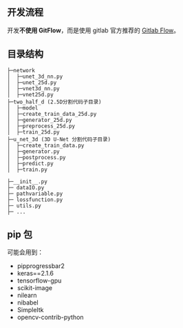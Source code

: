 ## 开发流程

开发**不使用 GitFlow**，而是使用 gitlab 官方推荐的 [Gitlab Flow](https://blog.csdn.net/jeffasd/article/details/49863665)。

## 目录结构

```plain
├─network
│  ├─unet_3d_nn.py
│  ├─unet_25d.py
│  ├─vnet3d_nn.py
│  ├─vnet25d.py
├─two_half_d (2.5D分割代码子目录)
│  ├─model
│  ├─create_train_data_25d.py
│  ├─generator_25d.py
│  ├─preprocess_25d.py
│  ├─train_25d.py
├─u_net_3d (3D U-Net 分割代码子目录)
│  ├─create_train_data.py
│  ├─generator.py
│  ├─postprocess.py
│  ├─predict.py
│  ├─train.py

├─__init__.py
├─ dataIO.py
├─ pathvariable.py
├─ lossfunction.py
├─ utils.py
├─ ...

```

## pip 包
可能会用到：
* pipprogressbar2
* keras==2.1.6
* tensorflow-gpu
* scikit-image
* nilearn
* nibabel
* SimpleItk
* opencv-contrib-python

